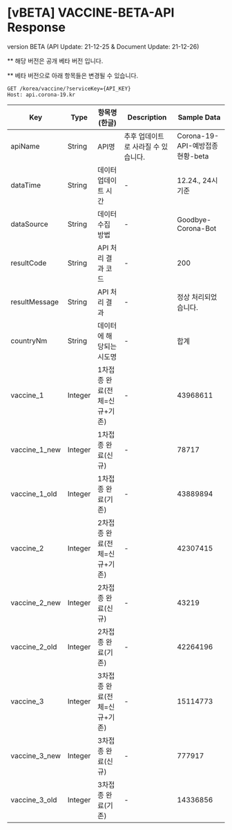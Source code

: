 # [vBETA] VACCINE-BETA-API Response
 

version BETA (API Update: 21-12-25 & Document Update: 21-12-26)
 
** 해당 버전은 공개 베타 버전 입니다.

** 베타 버전으로 아래 항목들은 변경될 수 있습니다.

 
```
GET /korea/vaccine/?serviceKey={API_KEY}
Host: api.corona-19.kr
```
 
|Key|Type|항목명(한글)|Description|Sample Data|
|---|--|---|--|--|
|apiName|String|API명|추후 업데이트로 사라질 수 있습니다.|Corona-19-API-예방접종현황-beta|
|dataTime|String|데이터 업데이트 시간|-|12.24., 24시 기준|
|dataSource|String|데이터 수집 방법|-|Goodbye-Corona-Bot|
|resultCode|String|API 처리 결과 코드|-|200|
|resultMessage|String|API 처리 결과|-|정상 처리되었습니다.|
|countryNm|String|데이터에 해당되는 시도명|-|합계|
|vaccine_1|Integer|1차접종 완료(전체=신규+기존)|-|43968611|
|vaccine_1_new|Integer|1차접종 완료(신규)|-|78717|
|vaccine_1_old|Integer|1차접종 완료(기존)|-|43889894|
|vaccine_2|Integer|2차접종 완료(전체=신규+기존)|-|42307415|
|vaccine_2_new|Integer|2차접종 완료(신규)|-|43219|
|vaccine_2_old|Integer|2차접종 완료(기존)|-|42264196|
|vaccine_3|Integer|3차접종 완료(전체=신규+기존)|-|15114773|
|vaccine_3_new|Integer|3차접종 완료(신규)|-|777917|
|vaccine_3_old|Integer|3차접종 완료(기존)|-|14336856|